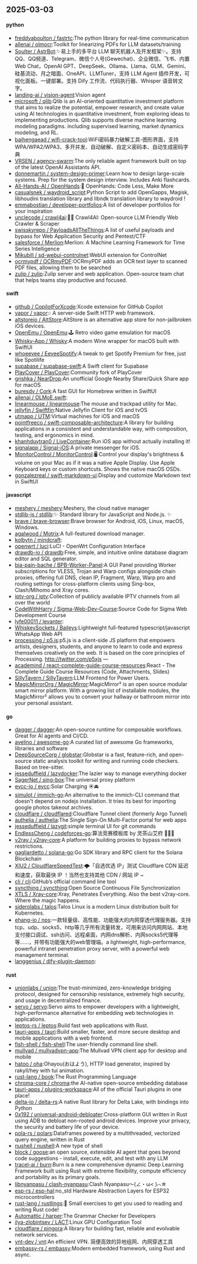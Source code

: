 ## 2025-03-03

#### python
* [freddyaboulton / fastrtc](https://github.com/freddyaboulton/fastrtc):The python library for real-time communication
* [allenai / olmocr](https://github.com/allenai/olmocr):Toolkit for linearizing PDFs for LLM datasets/training
* [Soulter / AstrBot](https://github.com/Soulter/AstrBot):✨易上手的多平台 LLM 聊天机器人及开发框架✨。支持 QQ、QQ频道、Telegram、微信个人号(Gewechat)、企业微信、飞书、内置 Web Chat，OpenAI GPT、DeepSeek、Ollama、Llama、GLM、Gemini、硅基流动、月之暗面、OneAPI、LLMTuner，支持 LLM Agent 插件开发，可视化面板。一键部署。支持 Dify 工作流、代码执行器、Whisper 语音转文字。
* [landing-ai / vision-agent](https://github.com/landing-ai/vision-agent):Vision agent
* [microsoft / qlib](https://github.com/microsoft/qlib):Qlib is an AI-oriented quantitative investment platform that aims to realize the potential, empower research, and create value using AI technologies in quantitative investment, from exploring ideas to implementing productions. Qlib supports diverse machine learning modeling paradigms. including supervised learning, market dynamics modeling, and RL.
* [baihengaead / wifi-crack-tool](https://github.com/baihengaead/wifi-crack-tool):WiFi密码暴力破解工具-图形界面，支持WPA/WPA2/WPA3、多开并发、自动破解、自定义密码本、自动生成密码字典
* [VRSEN / agency-swarm](https://github.com/VRSEN/agency-swarm):The only reliable agent framework built on top of the latest OpenAI Assistants API.
* [donnemartin / system-design-primer](https://github.com/donnemartin/system-design-primer):Learn how to design large-scale systems. Prep for the system design interview. Includes Anki flashcards.
* [All-Hands-AI / OpenHands](https://github.com/All-Hands-AI/OpenHands):🙌 OpenHands: Code Less, Make More
* [casualsnek / waydroid_script](https://github.com/casualsnek/waydroid_script):Python Script to add OpenGapps, Magisk, libhoudini translation library and libndk translation library to waydroid !
* [emmabostian / developer-portfolios](https://github.com/emmabostian/developer-portfolios):A list of developer portfolios for your inspiration
* [unclecode / crawl4ai](https://github.com/unclecode/crawl4ai):🚀🤖 Crawl4AI: Open-source LLM Friendly Web Crawler & Scraper
* [swisskyrepo / PayloadsAllTheThings](https://github.com/swisskyrepo/PayloadsAllTheThings):A list of useful payloads and bypass for Web Application Security and Pentest/CTF
* [salesforce / Merlion](https://github.com/salesforce/Merlion):Merlion: A Machine Learning Framework for Time Series Intelligence
* [Mikubill / sd-webui-controlnet](https://github.com/Mikubill/sd-webui-controlnet):WebUI extension for ControlNet
* [ocrmypdf / OCRmyPDF](https://github.com/ocrmypdf/OCRmyPDF):OCRmyPDF adds an OCR text layer to scanned PDF files, allowing them to be searched
* [zulip / zulip](https://github.com/zulip/zulip):Zulip server and web application. Open-source team chat that helps teams stay productive and focused.

#### swift
* [github / CopilotForXcode](https://github.com/github/CopilotForXcode):Xcode extension for GitHub Copilot
* [vapor / vapor](https://github.com/vapor/vapor):💧 A server-side Swift HTTP web framework.
* [altstoreio / AltStore](https://github.com/altstoreio/AltStore):AltStore is an alternative app store for non-jailbroken iOS devices.
* [OpenEmu / OpenEmu](https://github.com/OpenEmu/OpenEmu):🕹 Retro video game emulation for macOS
* [Whisky-App / Whisky](https://github.com/Whisky-App/Whisky):A modern Wine wrapper for macOS built with SwiftUI
* [whoeevee / EeveeSpotify](https://github.com/whoeevee/EeveeSpotify):A tweak to get Spotify Premium for free, just like Spotilife
* [supabase / supabase-swift](https://github.com/supabase/supabase-swift):A Swift client for Supabase
* [PlayCover / PlayCover](https://github.com/PlayCover/PlayCover):Community fork of PlayCover
* [grishka / NearDrop](https://github.com/grishka/NearDrop):An unofficial Google Nearby Share/Quick Share app for macOS
* [buresdv / Cork](https://github.com/buresdv/Cork):A fast GUI for Homebrew written in SwiftUI
* [allenai / OLMoE.swift](https://github.com/allenai/OLMoE.swift):
* [linearmouse / linearmouse](https://github.com/linearmouse/linearmouse):The mouse and trackpad utility for Mac.
* [jellyfin / Swiftfin](https://github.com/jellyfin/Swiftfin):Native Jellyfin Client for iOS and tvOS
* [utmapp / UTM](https://github.com/utmapp/UTM):Virtual machines for iOS and macOS
* [pointfreeco / swift-composable-architecture](https://github.com/pointfreeco/swift-composable-architecture):A library for building applications in a consistent and understandable way, with composition, testing, and ergonomics in mind.
* [khanhduytran0 / LiveContainer](https://github.com/khanhduytran0/LiveContainer):Run iOS app without actually installing it!
* [signalapp / Signal-iOS](https://github.com/signalapp/Signal-iOS):A private messenger for iOS.
* [MonitorControl / MonitorControl](https://github.com/MonitorControl/MonitorControl):🖥 Control your display's brightness & volume on your Mac as if it was a native Apple Display. Use Apple Keyboard keys or custom shortcuts. Shows the native macOS OSDs.
* [gonzalezreal / swift-markdown-ui](https://github.com/gonzalezreal/swift-markdown-ui):Display and customize Markdown text in SwiftUI

#### javascript
* [meshery / meshery](https://github.com/meshery/meshery):Meshery, the cloud native manager
* [stdlib-js / stdlib](https://github.com/stdlib-js/stdlib):✨ Standard library for JavaScript and Node.js. ✨
* [brave / brave-browser](https://github.com/brave/brave-browser):Brave browser for Android, iOS, Linux, macOS, Windows.
* [agalwood / Motrix](https://github.com/agalwood/Motrix):A full-featured download manager.
* [kolbytn / mindcraft](https://github.com/kolbytn/mindcraft):
* [openwrt / luci](https://github.com/openwrt/luci):LuCI - OpenWrt Configuration Interface
* [drawdb-io / drawdb](https://github.com/drawdb-io/drawdb):Free, simple, and intuitive online database diagram editor and SQL generator.
* [bia-pain-bache / BPB-Worker-Panel](https://github.com/bia-pain-bache/BPB-Worker-Panel):A GUI Panel providing Worker subscriptions for VLESS, Trojan and Warp configs alongside chain proxies, offering full DNS, clean IP, Fragment, Warp, Warp pro and routing settings for cross-platform clients using Sing-box, Clash/Mihomo and Xray cores.
* [iptv-org / iptv](https://github.com/iptv-org/iptv):Collection of publicly available IPTV channels from all over the world
* [CodeWithHarry / Sigma-Web-Dev-Course](https://github.com/CodeWithHarry/Sigma-Web-Dev-Course):Source Code for Sigma Web Development Course
* [lyfe00011 / levanter](https://github.com/lyfe00011/levanter):
* [WhiskeySockets / Baileys](https://github.com/WhiskeySockets/Baileys):Lightweight full-featured typescript/javascript WhatsApp Web API
* [processing / p5.js](https://github.com/processing/p5.js):p5.js is a client-side JS platform that empowers artists, designers, students, and anyone to learn to code and express themselves creatively on the web. It is based on the core principles of Processing. http://twitter.com/p5xjs —
* [academind / react-complete-guide-course-resources](https://github.com/academind/react-complete-guide-course-resources):React - The Complete Guide Course Resources (Code, Attachments, Slides)
* [SillyTavern / SillyTavern](https://github.com/SillyTavern/SillyTavern):LLM Frontend for Power Users.
* [MagicMirrorOrg / MagicMirror](https://github.com/MagicMirrorOrg/MagicMirror):MagicMirror² is an open source modular smart mirror platform. With a growing list of installable modules, the MagicMirror² allows you to convert your hallway or bathroom mirror into your personal assistant.

#### go
* [dagger / dagger](https://github.com/dagger/dagger):An open-source runtime for composable workflows. Great for AI agents and CI/CD.
* [avelino / awesome-go](https://github.com/avelino/awesome-go):A curated list of awesome Go frameworks, libraries and software
* [DeepSourceCorp / globstar](https://github.com/DeepSourceCorp/globstar):Globstar is a fast, feature-rich, and open-source static analysis toolkit for writing and running code checkers. Based on tree-sitter.
* [jesseduffield / lazydocker](https://github.com/jesseduffield/lazydocker):The lazier way to manage everything docker
* [SagerNet / sing-box](https://github.com/SagerNet/sing-box):The universal proxy platform
* [evcc-io / evcc](https://github.com/evcc-io/evcc):Solar Charging ☀️🚘
* [simulot / immich-go](https://github.com/simulot/immich-go):An alternative to the immich-CLI command that doesn't depend on nodejs installation. It tries its best for importing google photos takeout archives.
* [cloudflare / cloudflared](https://github.com/cloudflare/cloudflared):Cloudflare Tunnel client (formerly Argo Tunnel)
* [authelia / authelia](https://github.com/authelia/authelia):The Single Sign-On Multi-Factor portal for web apps
* [jesseduffield / lazygit](https://github.com/jesseduffield/lazygit):simple terminal UI for git commands
* [EndlessCheng / codeforces-go](https://github.com/EndlessCheng/codeforces-go):算法竞赛模板库 by 灵茶山艾府 💭💡🎈
* [v2ray / v2ray-core](https://github.com/v2ray/v2ray-core):A platform for building proxies to bypass network restrictions.
* [gagliardetto / solana-go](https://github.com/gagliardetto/solana-go):Go SDK library and RPC client for the Solana Blockchain
* [XIU2 / CloudflareSpeedTest](https://github.com/XIU2/CloudflareSpeedTest):🌩「自选优选 IP」测试 Cloudflare CDN 延迟和速度，获取最快 IP ！当然也支持其他 CDN / 网站 IP ~
* [cli / cli](https://github.com/cli/cli):GitHub’s official command line tool
* [syncthing / syncthing](https://github.com/syncthing/syncthing):Open Source Continuous File Synchronization
* [XTLS / Xray-core](https://github.com/XTLS/Xray-core):Xray, Penetrates Everything. Also the best v2ray-core. Where the magic happens.
* [siderolabs / talos](https://github.com/siderolabs/talos):Talos Linux is a modern Linux distribution built for Kubernetes.
* [ehang-io / nps](https://github.com/ehang-io/nps):一款轻量级、高性能、功能强大的内网穿透代理服务器。支持tcp、udp、socks5、http等几乎所有流量转发，可用来访问内网网站、本地支付接口调试、ssh访问、远程桌面，内网dns解析、内网socks5代理等等……，并带有功能强大的web管理端。a lightweight, high-performance, powerful intranet penetration proxy server, with a powerful web management terminal.
* [langgenius / dify-plugin-daemon](https://github.com/langgenius/dify-plugin-daemon):

#### rust
* [unionlabs / union](https://github.com/unionlabs/union):The trust-minimized, zero-knowledge bridging protocol, designed for censorship resistance, extremely high security, and usage in decentralized finance.
* [servo / servo](https://github.com/servo/servo):Servo aims to empower developers with a lightweight, high-performance alternative for embedding web technologies in applications.
* [leptos-rs / leptos](https://github.com/leptos-rs/leptos):Build fast web applications with Rust.
* [tauri-apps / tauri](https://github.com/tauri-apps/tauri):Build smaller, faster, and more secure desktop and mobile applications with a web frontend.
* [fish-shell / fish-shell](https://github.com/fish-shell/fish-shell):The user-friendly command line shell.
* [mullvad / mullvadvpn-app](https://github.com/mullvad/mullvadvpn-app):The Mullvad VPN client app for desktop and mobile
* [hatoo / oha](https://github.com/hatoo/oha):Ohayou(おはよう), HTTP load generator, inspired by rakyll/hey with tui animation.
* [rust-lang / book](https://github.com/rust-lang/book):The Rust Programming Language
* [chroma-core / chroma](https://github.com/chroma-core/chroma):the AI-native open-source embedding database
* [tauri-apps / plugins-workspace](https://github.com/tauri-apps/plugins-workspace):All of the official Tauri plugins in one place!
* [delta-io / delta-rs](https://github.com/delta-io/delta-rs):A native Rust library for Delta Lake, with bindings into Python
* [0x192 / universal-android-debloater](https://github.com/0x192/universal-android-debloater):Cross-platform GUI written in Rust using ADB to debloat non-rooted android devices. Improve your privacy, the security and battery life of your device.
* [pola-rs / polars](https://github.com/pola-rs/polars):Dataframes powered by a multithreaded, vectorized query engine, written in Rust
* [nushell / nushell](https://github.com/nushell/nushell):A new type of shell
* [block / goose](https://github.com/block/goose):an open source, extensible AI agent that goes beyond code suggestions - install, execute, edit, and test with any LLM
* [tracel-ai / burn](https://github.com/tracel-ai/burn):Burn is a new comprehensive dynamic Deep Learning Framework built using Rust with extreme flexibility, compute efficiency and portability as its primary goals.
* [libnyanpasu / clash-nyanpasu](https://github.com/libnyanpasu/clash-nyanpasu):Clash Nyanpasu～(∠・ω< )⌒☆
* [esp-rs / esp-hal](https://github.com/esp-rs/esp-hal):no_std Hardware Abstraction Layers for ESP32 microcontrollers
* [rust-lang / rustlings](https://github.com/rust-lang/rustlings):🦀 Small exercises to get you used to reading and writing Rust code!
* [Automattic / harper](https://github.com/Automattic/harper):The Grammar Checker for Developers
* [ilya-zlobintsev / LACT](https://github.com/ilya-zlobintsev/LACT):Linux GPU Configuration Tool
* [cloudflare / pingora](https://github.com/cloudflare/pingora):A library for building fast, reliable and evolvable network services.
* [vnt-dev / vnt](https://github.com/vnt-dev/vnt):An efficient VPN. 简便高效的异地组网、内网穿透工具
* [embassy-rs / embassy](https://github.com/embassy-rs/embassy):Modern embedded framework, using Rust and async.
